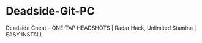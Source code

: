 # Deadside-Git-PC
Deadside Cheat – ONE-TAP HEADSHOTS | Radar Hack, Unlimited Stamina | EASY INSTALL
